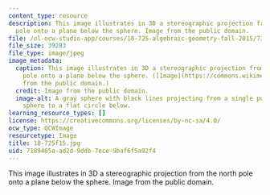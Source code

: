 ```yaml
---
content_type: resource
description: This image illustrates in 3D a stereographic projection from the north
  pole onto a plane below the sphere. Image from the public domain.
file: /ol-ocw-studio-app/courses/18-725-algebraic-geometry-fall-2015/7189465aad2d9ddb7ece9baf6f5a92f4_18-725f15.jpg
file_size: 39283
file_type: image/jpeg
image_metadata:
  caption: This image illustrates in 3D a stereographic projection from the north
    pole onto a plane below the sphere. ([Image](https://commons.wikimedia.org/wiki/File:Stereographic_projection_in_3D.png)
    from the public domain.)
  credit: Image from the public domain.
  image-alt: A gray sphere with black lines projecting from a single point on the
    sphere to a flat circle below.
learning_resource_types: []
license: https://creativecommons.org/licenses/by-nc-sa/4.0/
ocw_type: OCWImage
resourcetype: Image
title: 18-725f15.jpg
uid: 7189465a-ad2d-9ddb-7ece-9baf6f5a92f4
---
```

This image illustrates in 3D a stereographic projection from the north pole onto a plane below the sphere. Image from the public domain.